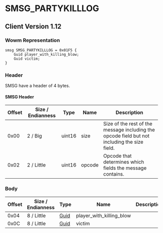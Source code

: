 # SMSG_PARTYKILLLOG
## Client Version 1.12

### Wowm Representation
```rust,ignore
smsg SMSG_PARTYKILLLOG = 0x01F5 {
    Guid player_with_killing_blow;
    Guid victim;
}
```
### Header
SMSG have a header of 4 bytes.

#### SMSG Header
| Offset | Size / Endianness | Type   | Name   | Description |
| ------ | ----------------- | ------ | ------ | ----------- |
| 0x00   | 2 / Big           | uint16 | size   | Size of the rest of the message including the opcode field but not including the size field.|
| 0x02   | 2 / Little        | uint16 | opcode | Opcode that determines which fields the message contains.|
### Body
| Offset | Size / Endianness | Type | Name | Description |
| ------ | ----------------- | ---- | ---- | ----------- |
| 0x04 | 8 / Little | [Guid](../spec/packed-guid.md) | player_with_killing_blow |  |
| 0x0C | 8 / Little | [Guid](../spec/packed-guid.md) | victim |  |
